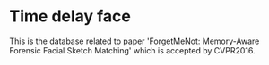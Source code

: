 # Time delay face

This is the database related to paper 'ForgetMeNot: Memory-Aware Forensic Facial Sketch Matching' which is accepted by CVPR2016.
